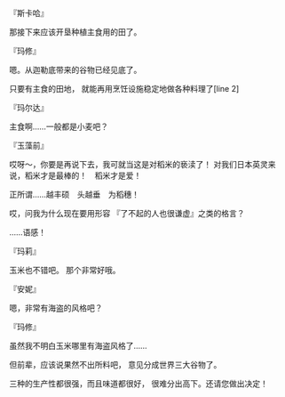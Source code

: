 『斯卡哈』

那接下来应该开垦种植主食用的田了。

『玛修』

嗯。从迦勒底带来的谷物已经见底了。

只要有主食的田地，
就能再用烹饪设施稳定地做各种料理了[line 2]

『玛尔达』

主食啊……一般都是小麦吧？

『玉藻前』

哎呀～，你要是再说下去，我可就当这是对稻米的亵渎了！
对我们日本英灵来说，稻米才是最棒的！　稻米才是爱！

正所谓……越丰硕　头越垂　为稻穗！

哎，问我为什么现在要用形容
『了不起的人也很谦虚』之类的格言？

……语感！

『玛莉』

玉米也不错吧。
那个非常好哦。

『安妮』

嗯，非常有海盗的风格吧？

『玛修』

虽然我不明白玉米哪里有海盗风格了……

但前辈，应该说果然不出所料吧，
意见分成世界三大谷物了。

三种的生产性都很强，而且味道都很好，
很难分出高下。还请您做出决定！

